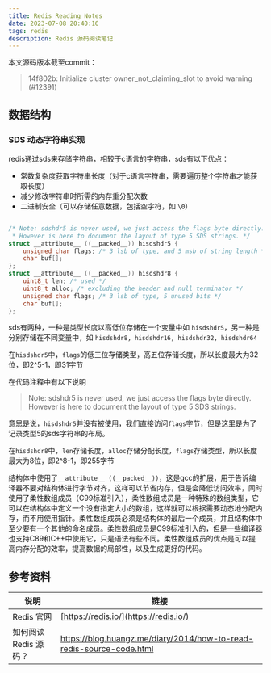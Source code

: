 ```yaml
---
title: Redis Reading Notes
date: 2023-07-08 20:40:16
tags: redis
description: Redis 源码阅读笔记
---
```


本文源码版本截至commit：
> 14f802b: Initialize cluster owner_not_claiming_slot to avoid warning (#12391)

## 数据结构

### SDS 动态字符串实现

redis通过sds来存储字符串，相较于c语言的字符串，sds有以下优点：

- 常数复杂度获取字符串长度（对于c语言字符串，需要遍历整个字符串才能获取长度）
- 减少修改字符串时所需的内存重分配次数
- 二进制安全（可以存储任意数据，包括空字符，如 `\0`）

```c

/* Note: sdshdr5 is never used, we just access the flags byte directly.
 * However is here to document the layout of type 5 SDS strings. */
struct __attribute__ ((__packed__)) hisdshdr5 {
    unsigned char flags; /* 3 lsb of type, and 5 msb of string length */
    char buf[];
};
struct __attribute__ ((__packed__)) hisdshdr8 {
    uint8_t len; /* used */
    uint8_t alloc; /* excluding the header and null terminator */
    unsigned char flags; /* 3 lsb of type, 5 unused bits */
    char buf[];
};
```

sds有两种，一种是类型长度以高低位存储在一个变量中如 `hisdshdr5`，另一种是分别存储在不同变量中，如 `hisdshdr8`，`hisdshdr16`，`hisdshdr32`，`hisdshdr64`

在`hisdshdr5`中，`flags`的低三位存储类型，高五位存储长度，所以长度最大为32位，即2^5-1，即31字节

在代码注释中有以下说明

> Note: sdshdr5 is never used, we just access the flags byte directly.
> However is here to document the layout of type 5 SDS strings.

意思是说，`hisdshdr5`并没有被使用，我们直接访问`flags`字节，但是这里是为了记录类型5的sds字符串的布局。

在`hisdshdr8`中，`len`存储长度，`alloc`存储分配长度，`flags`存储类型，所以长度最大为8位，即2^8-1，即255字节

结构体中使用了`__attribute__ ((__packed__))`，这是gcc的扩展，用于告诉编译器不要对结构体进行字节对齐，这样可以节省内存，但是会降低访问效率，同时使用了柔性数组成员（C99标准引入），柔性数组成员是一种特殊的数组类型，它可以在结构体中定义一个没有指定大小的数组，这样就可以根据需要动态地分配内存，而不用使用指针。柔性数组成员必须是结构体的最后一个成员，并且结构体中至少要有一个其他的命名成员。柔性数组成员是C99标准引入的，但是一些编译器也支持C89和C++中使用它，只是语法有些不同。柔性数组成员的优点是可以提高内存分配的效率，提高数据的局部性，以及生成更好的代码。

## 参考资料

| 说明 | 链接 |
| ---- | ---- |
| Redis 官网 | [https://redis.io/](https://redis.io/) |
| 如何阅读 Redis 源码？ | <https://blog.huangz.me/diary/2014/how-to-read-redis-source-code.html> |
